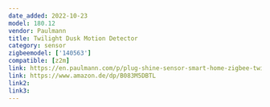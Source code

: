 ```yaml
---
date_added: 2022-10-23
model: 180.12
vendor: Paulmann
title: Twilight Dusk Motion Detector
category: sensor
zigbeemodel: ['140563']
compatible: [z2m]
link: https://en.paulmann.com/p/plug-shine-sensor-smart-home-zigbee-twilight-daemmerungssensor-4-8v-anthrazit/18012
link: https://www.amazon.de/dp/B083M5DBTL
link2: 
link3: 
---
```

